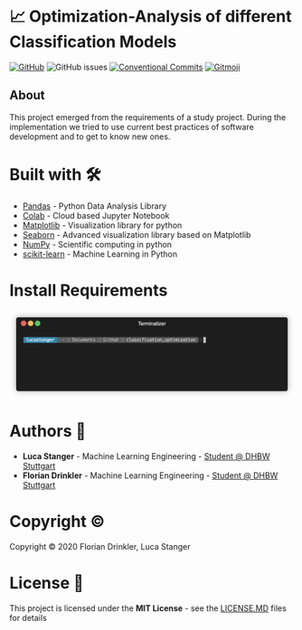# :chart_with_upwards_trend: Optimization-Analysis of different Classification Models

[![GitHub](https://img.shields.io/github/license/lucastanger/classification_optimization)](https://github.com/lucastanger/classification_optimization/blob/master/LICENSE)
![GitHub issues](https://img.shields.io/github/issues/lucastanger/classification_optimization)
[![Conventional Commits](https://img.shields.io/badge/Conventional%20Commits-1.0.0-yellow.svg)](https://conventionalcommits.org)
[![Gitmoji](https://img.shields.io/badge/gitmoji-%20😜%20😍-FFDD67.svg?style=flat)](https://gitmoji.carloscuesta.me)
## About
This project emerged from the requirements of a study project. During the implementation we tried to use current best practices of software development and to get to know new ones. 

# Built with :hammer_and_wrench:

- [Pandas](https://pandas.pydata.org/) - Python Data Analysis Library
- [Colab](http://colab.research.google.com/) - Cloud based Jupyter Notebook 
- [Matplotlib](https://matplotlib.org/) - Visualization library for python
- [Seaborn](https://seaborn.pydata.org/) - Advanced visualization library based on Matplotlib
- [NumPy](https://numpy.org/) - Scientific computing in python
- [scikit-learn](https://scikit-learn.org/stable/) - Machine Learning in Python

# Install Requirements

<p align="center"><img src="/render1607443111607.gif?raw=true"/></p>

# Authors :busts_in_silhouette:

-   **Luca Stanger** - Machine Learning Engineering - [Student @ DHBW Stuttgart](https://www.dhbw-stuttgart.de/home/)
-   **Florian Drinkler** - Machine Learning Engineering - [Student @ DHBW Stuttgart](https://www.dhbw-stuttgart.de/home/)

# Copyright :copyright:

Copyright :copyright: 2020 Florian Drinkler, Luca Stanger

# License :page_facing_up:

This project is licensed under the **MIT License** - see the [LICENSE.MD](https://www.github.com/lucastanger/classification_optimization/blob/master/LICENSE) files for details
